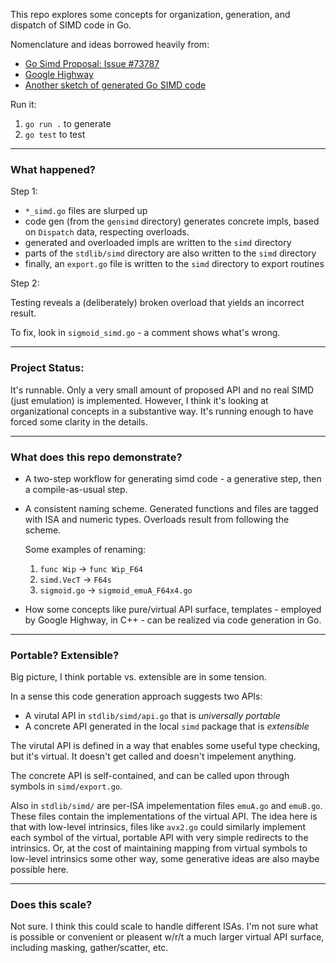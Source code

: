 This repo explores some concepts for organization, generation, and dispatch of SIMD code in Go.

Nomenclature and ideas borrowed heavily from:
- [Go Simd Proposal: Issue #73787](https://github.com/golang/go/issues/73787)
- [Google Highway](https://github.com/google/highway)
- [Another sketch of generated Go SIMD code](https://docs.google.com/document/d/1Wfidbmy4KYiNYfrFJfqrrFYwuT2ITP5vceku8_LFsXU/)

Run it:

1. `go run .` to generate
2. `go test` to test

---

### What happened?

Step 1:
- `*_simd.go` files are slurped up
- code gen (from the `gensimd` directory) generates concrete impls, based on `Dispatch` data, respecting overloads.
- generated and overloaded impls are written to the `simd` directory
- parts of the `stdlib/simd` directory are also written to the `simd` directory
- finally, an `export.go` file is written to the `simd` directory to export routines

Step 2:

Testing reveals a (deliberately) broken overload that yields an incorrect result.

To fix, look in `sigmoid_simd.go` - a comment shows what's wrong.

---

### Project Status:

It's runnable. Only a very small amount of proposed API and no real SIMD (just emulation) is implemented. However, I think it's looking at organizational concepts in a substantive way. It's running enough to have forced some clarity in the details.

---

### What does this repo demonstrate?

- A two-step workflow for generating simd code - a generative step, then a compile-as-usual step.
- A consistent naming scheme. Generated functions and files are tagged with ISA and numeric types. Overloads result from following the scheme.

    Some examples of renaming:
    1. `func Wip` -> `func Wip_F64`
    2. `simd.VecT` -> `F64s`
    3. `sigmoid.go` -> `sigmoid_emuA_F64x4.go`

- How some concepts like pure/virtual API surface, templates - employed by Google Highway, in C++ - can be realized via code generation in Go.

---

### Portable? Extensible?

Big picture, I think portable vs. extensible are in some tension.

In a sense this code generation approach suggests two APIs:
- A virutal API in `stdlib/simd/api.go` that is _universally portable_
- A concrete API generated in the local `simd` package that is _extensible_

The virutal API is defined in a way that enables some useful type checking, but it's virtual. It doesn't get called and doesn't impelement anything.

The concrete API is self-contained, and can be called upon through symbols in `simd/export.go`.

Also in `stdlib/simd/` are per-ISA impelementation files `emuA.go` and `emuB.go`. These files contain the implementations of the virtual API. The idea here is that with low-level intrinsics, files like `avx2.go` could similarly implement each symbol of the virtual, portable API with very simple redirects to the intrinsics. Or, at the cost of maintaining mapping from virtual symbols to low-level intrinsics some other way, some generative ideas are also maybe possible here.

--- 

### Does this scale?

Not sure. I think this could scale to handle different ISAs. I'm not sure what is possible or convenient or pleasent w/r/t a much larger virtual API surface, including masking, gather/scatter, etc.